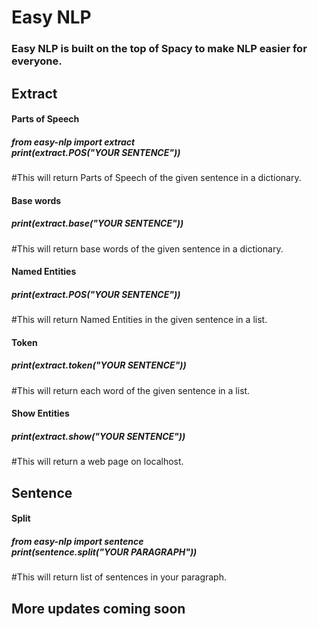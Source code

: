 <h1>Easy NLP</h1>
<h3>Easy NLP is built on the top of Spacy to make NLP easier  for everyone.</h3>

<h2>Extract</h2>
  <h4> Parts of Speech </h4>
  <h5>from easy-nlp import extract <br>
  print(extract.POS("YOUR SENTENCE"))</h5> #This will return Parts of Speech of the given sentence in a dictionary.
  <br>
  <h4> Base words</h4><h5>
  print(extract.base("YOUR SENTENCE"))</h5> #This will return base words of the given sentence in a dictionary.
  <br>
  <h4> Named Entities </h4><h5>
  print(extract.POS("YOUR SENTENCE"))</h5> #This will return Named Entities in the given sentence in a list.
  <br>
  <h4> Token </h4><h5>
  print(extract.token("YOUR SENTENCE"))</h5> #This will return each word of the given sentence in a list.
  <br>
  <h4> Show Entities </h4><h5>
  print(extract.show("YOUR SENTENCE"))</h5> #This will return a web page on localhost.
  <br>
  
 <h2>Sentence</h2>
 
  <h4> Split </h4>
  <h5>from easy-nlp import sentence <br>
  print(sentence.split("YOUR PARAGRAPH")) </h5> #This will return list of sentences in your paragraph.
  
  <h2> More updates coming soon</h2>
